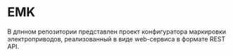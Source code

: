 # EMK
В дпнном репозитории представлен проект конфигуратора маркировки электроприводов, реализованный в виде web-сервиса в формате REST API.
